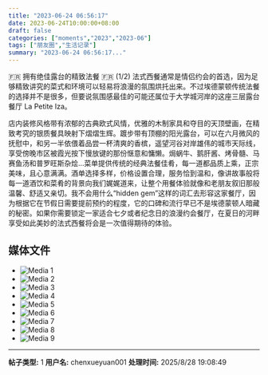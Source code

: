 ```yaml
---
title: "2023-06-24 06:56:17"
date: 2023-06-24T10:00:00+08:00
draft: false
categories: ["moments","2023","2023-06"]
tags: ["朋友圈","生活记录"]
summary: "2023-06-24 06:56:17..."
---
```


🇫🇷 拥有绝佳露台的精致法餐 🇫🇷  (1/2)
​
法式西餐通常是​情侣约会的首选，因为足够精致讲究的菜式和环境可以轻易将浪漫的氛围烘托出来。不过埃德蒙顿传统法餐的选择并不是很多，但要说氛围感最佳的可能还属位于大学城河岸的这座三层露台餐厅 La Petite Iza。

店内装修风格带有浓郁的古典欧式风情，优雅的木制家具和夺目的天顶壁画，在精致考究的银质餐具映射下熠熠生辉。踱步带有顶棚的阳光露台，可以在六月微风的抚慰中，和另一半依偎着品尝一杯清爽的香槟，遥望河谷对岸雄伟的城市天际线，享受傍晚市区被霞光按下慢放键的那份惬意和慵懒。
​
焗蜗牛、鹅肝酱、​烤骨髓、马赛鱼汤和普罗旺斯杂烩…菜单提供传统的经典法餐佳肴，每一道都品质上乘，正宗美味，且心意满满。酒单选择多样，价格设置合理，服务恰到温和，像讲故事般将每一道酒饮和菜肴的背景向我们娓娓道来，让整个用餐体验就像和老朋友叙旧那般温馨、舒适又亲切。
​
​我不会用什么“hidden gem”这样的词汇去形容这家餐厅，因为根据它在节假日需要提前预约的程度，它的口碑和流行早已不是埃德蒙顿人暗藏的秘密。如果你需要锁定一家适合七夕或者纪念日的浪漫约会餐厅，在夏日的河畔享受如此美妙的法式西餐将会是一次值得期待的体验。

## 媒体文件

- ![Media 1](/Moments/photos/2023-06-24/202306240656170.jpg)
- ![Media 2](/Moments/photos/2023-06-24/202306240656171.jpg)
- ![Media 3](/Moments/photos/2023-06-24/202306240656172.jpg)
- ![Media 4](/Moments/photos/2023-06-24/202306240656173.jpg)
- ![Media 5](/Moments/photos/2023-06-24/202306240656174.jpg)
- ![Media 6](/Moments/photos/2023-06-24/202306240656175.jpg)
- ![Media 7](/Moments/photos/2023-06-24/202306240656176.jpg)
- ![Media 8](/Moments/photos/2023-06-24/202306240656177.jpg)
- ![Media 9](/Moments/photos/2023-06-24/202306240656178.jpg)

---

**帖子类型:** 1
**用户名:** chenxueyuan001
**处理时间:** 2025/8/28 19:08:49